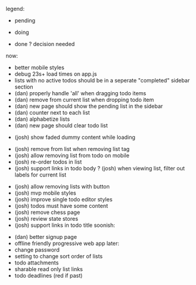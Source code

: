 legend:
- pending
* doing
+ done
? decision needed

now:
- better mobile styles
- debug 23s+ load times on app.js
- lists with no active todos should be in a seperate "completed" sidebar section
- (dan) properly handle 'all' when dragging todo items
- (dan) remove from current list when dropping todo item
- (dan) new page should show the pending list in the sidebar
- (dan) counter next to each list
- (dan) alphabetize lists
- (dan) new page should clear todo list
* (josh) show faded dummy content while loading
- (josh) remove from list when removing list tag
- (josh) allow removing list from todo on mobile
- (josh) re-order todos in list
- (josh) support links in todo body
? (josh) when viewing list, filter out labels for current list
+ (josh) allow removing lists with button
+ (josh) mvp mobile styles
+ (josh) improve single todo editor styles
+ (josh) todos must have some content
+ (josh) remove chess page
+ (josh) review state stores
+ (josh) support links in todo title
soonish:
- (dan) better signup page
- offline friendly progressive web app
later:
- change password
- setting to change sort order of lists
- todo attachments
- sharable read only list links
- todo deadlines (red if past)
